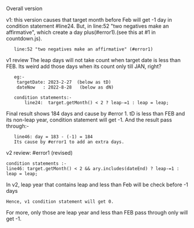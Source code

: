 Overall version
 
v1: this version causes that target month before Feb will get -1 day in condition statement #line24. But, in line:52 "two negatives make an affirmative", which create a day plus(#error1).(see this at #1 in countdown.js).
  
       line:52 "two negatives make an affirmative" (#error1)

v1 review
The leap days will not take count when target date is less than FEB. Its weird add those days when its count only till JAN, right?

       eg:-
        targetDate: 2023-2-27  (below as tD)
        dateNow   : 2022-8-28   (below as dN)

       condition statements:-
           line24:  target.getMonth() < 2 ? leap-=1 : leap = leap;

 Final result shows 184 days and cause by #error 1.
 tD is less than FEB and its non-leap year, condition statement will get -1. And the result pass through:-

       line46: day = 183 - (-1) = 184
       Its cause by #error1 to add an extra days.


 v2 review:
 #error1 (revised)
 
    condition statements :-
    line46: target.getMonth() < 2 && ary.includes(dateEnd) ? leap-=1 : leap = leap;

In v2, leap year that contains leap and less than Feb will be check before -1 days
    
    Hence, v1 condition statement will get 0.
For more, only those are leap year and less than FEB pass through only will get -1.

